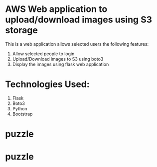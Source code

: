 # AWS Web application to upload/download images using S3 storage
This is a web application allows selected users the following features: <br />
1. Allow selected people to login <br />
2. Upload/Download images to S3 using boto3 <br />
3. Display the images using flask web application <br />

# Technologies Used:
1. Flask <br />
2. Boto3 <br />
3. Python <br />
4. Bootstrap <br />


# puzzle
# puzzle
